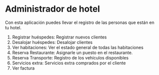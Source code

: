# Administrador de hotel

Con esta aplicación puedes llevar el registro de las personas que están en tu hotel.
 
1. Registrar huéspedes: Registrar nuevos clientes
2. Desalojar huéspedes: Desalojar clientes
3. Ver habitaciones: Ver el estado general de todas las habitaciones
4. Reserva Restaurante: Asignarle un puesto en el restaurante.
5. Reserva Transporte: Registro de los vehículos disponibles
6. Servicios extra: Servicios extra comprados por el cliente
7. Ver factura


